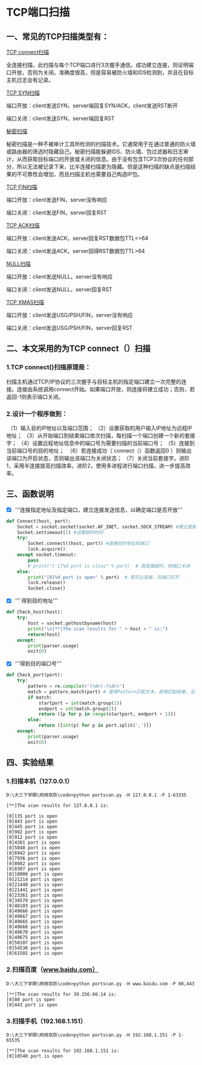 # TCP端口扫描





## 一、常见的TCP扫描类型有：

<u>TCP connect扫描</u>

全连接扫描，此扫描与每个TCP端口进行3次握手通信。成功建立连接，则证明端口开放，否则为关闭。准确度很高，但是容易被防火墙和IDS检测到，并且在目标主机日志会有记录。

 <u>TCP SYN扫描</u>

端口开放：client发送SYN，server端回复SYN/ACK，client发送RST断开

端口关闭：client发送SYN，server端回复RST

<u>秘密扫描</u>

秘密扫描是一种不被审计工具所检测的扫描技术。它通常用于在通过普通的防火墙或路由器的筛选时隐藏自己。秘密扫描能躲避IDS、防火墙、包过滤器和日志审计，从而获取目标端口的开放或关闭的信息。由于没有包含TCP3次协议的任何部分，所以无法被记录下来，比半连接扫描更为隐藏。但是这种扫描的缺点是扫描结果的不可靠性会增加，而且扫描主机也需要自己构造IP包。

<u>TCP FIN扫描</u>

端口开放：client发送FIN，server没有响应

端口关闭：client发送FIN，server回复RST

<u>TCP ACK扫描</u>

端口开放：client发送ACK，server回复RST数据包TTL<=64

端口关闭：client发送ACK，server回得RST数据包TTL>64

 <u>NULL扫描</u>

端口开放：client发送NULL，server没有响应

端口关闭：client发送NULL，server回复RST

 <u>TCP XMAS扫描</u>

端口开放：client发送USG/PSH/FIN，server没有响应

端口关闭：client发送USG/PSH/FIN，server回复RST

## 二、本文采用的为TCP connect（）扫描

### 1.TCP connect()扫描原理是：

扫描主机通过TCP/IP协议的三次握手与目标主机的指定端口建立一次完整的连接。连接由系统调用connect开始。如果端口开放，则连接将建立成功；否则，若返回-1则表示端口关闭。

### 2.设计一个程序做到：

​	（1）输入目的IP地址以及端口范围；
​    （2）设置获取的用户输入IP地址为远程IP地址；
​    （3）从开始端口到结束端口依次扫描，每扫描一个端口创建一个新的套接字；
​    （4）设置远程地址信息中的端口号为需要扫描的当前端口号；
​    （5）连接到当前端口号的目的地址；
​    （6）若连接成功（ connect（）函数返回0 ）则输出该端口为开启状态，否则输出该端口为关闭状态；
​    （7）关闭当前套接字。进阶1，采用半连接提高扫描效率。进阶2，使用多进程进行端口扫描，进一步提高效率。

## 三、函数说明

- [x] '''连接指定地址及指定端口，建立连接发送信息，以确定端口是否开放'''

```python
def Connect(host, port):
    Socket = socket.socket(socket.AF_INET, socket.SOCK_STREAM) #建立套接字
    Socket.settimeout(1) #设置超时时间
    try:
        Socket.connect((host, port)) #连接目的地址和端口
        lock.acquire()
    except socket.timeout:
        pass
        # print("[-1]%d port is close" % port)  # 若连接超时，则端口关闭
    else:
        print("[0]%d port is open" % port)  # 若可以连接，则端口打开
        lock.release()
        Socket.close()
```



- [x] ''' 得到目的地址'''

```python
def Check_host(host):
    try:
        host = socket.gethostbyname(host)
        print("\n[**]The scan results for " + host + " is:")
        return(host)
    except:
        print(parser.usage)
        exit(0)
```



- [x] '''得到目的端口号'''

```python
def Check_port(port):
    try:
        pattern = re.compile(r'(\d+)-(\d+)')
        match = pattern.match(port) # 使用Pattern匹配文本，获得匹配结果，无法匹配时将返回None
        if match:
            startport = int(match.group(1))
            endport = int(match.group(2))
            return ([p for p in range(startport, endport + 1)])
        else:
            return ([int(p) for p in port.split(',')])
    except:
        print(parser.usage)
        exit(0)
```

## 四、实验结果

### 1.扫描本机（127.0.0.1）

```
D:\大三下学期\网络攻防\code>python portscan.py -H 127.0.0.1 -P 1-63335

[**]The scan results for 127.0.0.1 is:

[0]135 port is open
[0]443 port is open
[0]445 port is open
[0]902 port is open
[0]912 port is open
[0]4301 port is open
[0]5040 port is open
[0]6942 port is open
[0]7936 port is open
[0]8082 port is open
[0]8307 port is open
[0]10000 port is open
[0]21214 port is open
[0]21440 port is open
[0]21441 port is open
[0]23361 port is open
[0]34579 port is open
[0]48103 port is open
[0]49666 port is open
[0]49667 port is open
[0]49665 port is open
[0]49668 port is open
[0]49670 port is open
[0]49675 port is open
[0]50107 port is open
[0]54530 port is open
[0]61502 port is open
```



### 2.扫描百度（www.baidu.com）

```
D:\大三下学期\网络攻防\code>python portscan.py -H www.baidu.com -P 80,443

[**]The scan results for 39.156.66.14 is:
[0]80 port is open
[0]443 port is open
```

### 3.扫描手机（192.168.1.151）

```
D:\大三下学期\网络攻防\code>python portscan.py -H 192.168.1.151 -P 1-65535

[**]The scan results for 192.168.1.151 is:
[0]10540 port is open
```


